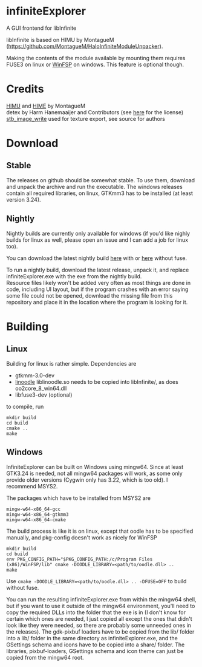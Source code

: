# infiniteExplorer
A GUI frontend for libInfinite

libInfinite is based on HIMU by MontagueM (https://github.com/MontagueM/HaloInfiniteModuleUnpacker).

Making the contents of the module available by mounting them requires FUSE3 on linux or [WinFSP](https://winfsp.dev/rel) on windows. This feature is optional though.

# Credits

[HIMU](https://github.com/MontagueM/HaloInfiniteModuleUnpacker) and [HIME](https://github.com/MontagueM/HaloInfiniteModelExtractor) by MontagueM   
detex by Harm Hanemaaijer and Contributors (see [here](https://github.com/hglm/detex/blob/master/LICENSE) for the license)  
[stb_image_write](https://github.com/nothings/stb/blob/master/stb_image_write.h) used for texture export, see source for authors

# Download
## Stable
The releases on github should be somewhat stable. 
To use them, download and unpack the archive and run the executable. The windows releases contain all required libraries, on linux, GTKmm3 has to be installed (at least version 3.24).
## Nightly
Nightly builds are currently only available for windows (if you'd like nighly builds for linux as well, please open an issue and I can add a job for linux too).

You can download the latest nightly build [here](https://nightly.link/Coreforge/infiniteExplorer/workflows/cmake/master/infiniteExplorer.zip) with or [here](https://nightly.link/Coreforge/infiniteExplorer/workflows/cmake/master/infiniteExplorer_noFUSE.zip) without fuse.

To run a nightly build, download the latest release, unpack it, and replace infiniteExplorer.exe with the exe from the nightly build. 
<br>Resource files likely won't be added very often as most things are done in code, including UI layout, but if the program crashes with an error saying some file could not be opened, download the missing file from this repository and place it in the location where the program is looking for it. 

# Building
## Linux
Building for linux is rather simple. 
Dependencies are 
- gtkmm-3.0-dev
- [linoodle](https://github.com/McSimp/linoodle) liblinoodle.so needs to be copied into libInfinite/, as does oo2core_8_win64.dll
- libfuse3-dev (optional)

to compile, run
```
mkdir build
cd build
cmake ..
make
```

## Windows
InfiniteExplorer can be built on Windows using mingw64. Since at least GTK3.24 is needed, not all mingw64 packages will work, as some only provide older versions (Cygwin only has 3.22, which is too old). I recommend MSYS2.

The packages which have to be installed from MSYS2 are
```
mingw-w64-x86_64-gcc
mingw-w64-x86_64-gtkmm3
mingw-w64-x86_64-cmake
```

The build process is like it is on linux, except that oodle has to be specified manually, and pkg-config doesn't work as nicely for WinFSP
```
mkdir build
cd build
env PKG_CONFIG_PATH="$PKG_CONFIG_PATH:/c/Program Files (x86)/WinFSP/lib" cmake -DOODLE_LIBRARY=<path/to/oodle.dll> ..
make
```

Use `cmake -DOODLE_LIBRARY=<path/to/oodle.dll> .. -DFUSE=OFF` to build without fuse.

You can run the resulting infiniteExplorer.exe from within the mingw64 shell, but if you want to use it outside of the mingw64 environment, you'll need to copy the required DLLs into the folder that the exe is in (I don't know for certain which ones are needed, I just copied all except the ones that didn't look like they were needed, so there are probably some unneeded ones in the releases).
The gdk-pixbuf loaders have to be copied from the lib/ folder into a lib/ folder in the same directory as infiniteExplorer.exe, and the GSettings schema and icons have to be copied into a share/ folder.
The libraries, pixbuf-loaders, GSettings schema and icon theme can just be copied from the mingw64 root.
